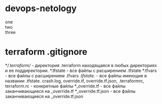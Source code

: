 # devops-netology
one\
two\
three
# terraform .gitignore
**/.terraform/* - директория .terraform находящаяся в любых директориях и ее поддиректории.
*.tfstate - все файлы с расширением .tfstate
*.tfvars - все файлы с расширением .tfvars
*.tfstate.* - все файлы имеющие в названии .tfstate.
crash.log, override.tf, override.tf.json, .terraformrc, terraform.rc - конкретные файлы
*_override.tf - все файлы заканчивающиеся на _override.tf
*_override.tf.json - все файлы заканчивающиеся на _override.tf.json